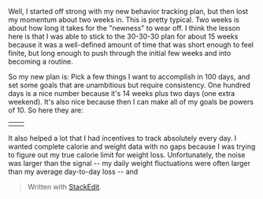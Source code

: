 Well, I started off strong with my new behavior tracking plan, but then lost my momentum about two weeks in. This is pretty typical. Two weeks is about how long it takes for the "newness" to wear off. I think the lesson here is that I was able to stick to the 30-30-30 plan for about 15 weeks because it was a well-defined amount of time that was short enough to feel finite, but long enough to push through the initial few weeks and into becoming a routine. 

So my new plan is: Pick a few things I want to accomplish in 100 days, and set some goals that are *un*ambitious but require consistency. One hundred days is a nice number because it's 14 weeks plus two days (one extra weekend). It's also nice because then I can make all of my goals be powers of 10. So here they are:

|  |  |
|--|--|
|  |  |


It also helped a lot that I had incentives to track absolutely every day. I wanted complete calorie and weight data with no gaps because I was trying to figure out my true calorie limit for weight loss. Unfortunately, the noise was larger than the signal -- my daily weight fluctuations were often larger than my average day-to-day loss -- and 


> Written with [StackEdit](https://stackedit.io/).
<!--stackedit_data:
eyJoaXN0b3J5IjpbMjQxMDI4NDcwXX0=
-->